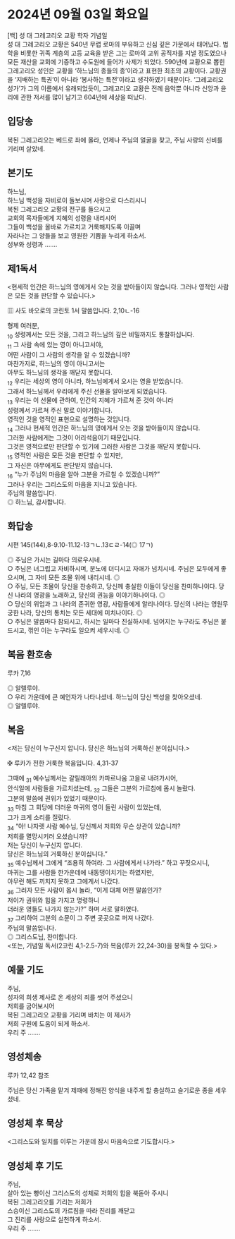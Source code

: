 # 2024년 09월 03일 화요일

[백] 성 대 그레고리오 교황 학자 기념일  
성 대 그레고리오 교황은 540년 무렵 로마의 부유하고 신심 깊은 가문에서 태어났다. 법학을 비롯한 귀족 계층의 고등 교육을 받은 그는 로마의 고위 공직자를 지낼 정도였으나 모든 재산을 교회에 기증하고 수도원에 들어가 사제가 되었다. 590년에 교황으로 뽑힌 그레고리오 성인은 교황을 ‘하느님의 종들의 종’이라고 표현한 최초의 교황이다. 교황권을 ‘지배하는 특권’이 아니라 ‘봉사하는 특전’이라고 생각하였기 때문이다. ‘그레고리오 성가’가 그의 이름에서 유래되었듯이, 그레고리오 교황은 전례 음악뿐 아니라 신앙과 윤리에 관한 저서를 많이 남기고 604년에 세상을 떠났다.


## 입당송

복된 그레고리오는 베드로 좌에 올라, 언제나 주님의 얼굴을 찾고, 주님 사랑의 신비를 기리며 살았네.  
  
## 본기도

하느님,  
하느님 백성을 자비로이 돌보시며 사랑으로 다스리시니  
복된 그레고리오 교황의 전구를 들으시고  
교회의 목자들에게 지혜의 성령을 내리시어  
그들이 백성을 올바로 가르치고 거룩해지도록 이끌며  
자라나는 그 양들을 보고 영원한 기쁨을 누리게 하소서.  
성부와 성령과 …….  
  
## 제1독서

<현세적 인간은 하느님의 영에게서 오는 것을 받아들이지 않습니다. 그러나 영적인 사람은 모든 것을 판단할 수 있습니다.>

▥ 사도 바오로의 코린토 1서 말씀입니다. 2,10ㄴ-16

형제 여러분,  
<sub>10</sub> 성령께서는 모든 것을, 그리고 하느님의 깊은 비밀까지도 통찰하십니다.  
<sub>11</sub> 그 사람 속에 있는 영이 아니고서야,  
어떤 사람이 그 사람의 생각을 알 수 있겠습니까?  
마찬가지로, 하느님의 영이 아니고서는  
아무도 하느님의 생각을 깨닫지 못합니다.  
<sub>12</sub> 우리는 세상의 영이 아니라, 하느님에게서 오시는 영을 받았습니다.  
그래서 하느님께서 우리에게 주신 선물을 알아보게 되었습니다.  
<sub>13</sub> 우리는 이 선물에 관하여, 인간의 지혜가 가르쳐 준 것이 아니라  
성령께서 가르쳐 주신 말로 이야기합니다.  
영적인 것을 영적인 표현으로 설명하는 것입니다.  
<sub>14</sub> 그러나 현세적 인간은 하느님의 영에게서 오는 것을 받아들이지 않습니다.  
그러한 사람에게는 그것이 어리석음이기 때문입니다.  
그것은 영적으로만 판단할 수 있기에 그러한 사람은 그것을 깨닫지 못합니다.  
<sub>15</sub> 영적인 사람은 모든 것을 판단할 수 있지만,  
그 자신은 아무에게도 판단받지 않습니다.  
<sub>16</sub> “누가 주님의 마음을 알아 그분을 가르칠 수 있겠습니까?”  
그러나 우리는 그리스도의 마음을 지니고 있습니다.  
주님의 말씀입니다.  
◎ 하느님, 감사합니다.  
  
## 화답송

시편 145(144),8-9.10-11.12-13ㄱㄴ.13ㄷㄹ-14(◎ 17ㄱ)

◎ 주님은 가시는 길마다 의로우시네.  
○ 주님은 너그럽고 자비하시며, 분노에 더디시고 자애가 넘치시네. 주님은 모두에게 좋으시며, 그 자비 모든 조물 위에 내리시네. ◎  
○ 주님, 모든 조물이 당신을 찬송하고, 당신께 충실한 이들이 당신을 찬미하나이다. 당신 나라의 영광을 노래하고, 당신의 권능을 이야기하나이다. ◎  
○ 당신의 위업과 그 나라의 존귀한 영광, 사람들에게 알리나이다. 당신의 나라는 영원무궁한 나라, 당신의 통치는 모든 세대에 미치나이다. ◎  
○ 주님은 말씀마다 참되시고, 하시는 일마다 진실하시네. 넘어지는 누구라도 주님은 붙드시고, 꺾인 이는 누구라도 일으켜 세우시네. ◎  
  
## 복음 환호송

루카 7,16

◎ 알렐루야.  
○ 우리 가운데에 큰 예언자가 나타나셨네. 하느님이 당신 백성을 찾아오셨네.  
◎ 알렐루야.  
  
## 복음

<저는 당신이 누구신지 압니다. 당신은 하느님의 거룩하신 분이십니다.>

✠ 루카가 전한 거룩한 복음입니다. 4,31-37

그때에 <sub>31</sub> 예수님께서는 갈릴래아의 카파르나움 고을로 내려가시어,  
안식일에 사람들을 가르치셨는데, <sub>32</sub> 그들은 그분의 가르침에 몹시 놀랐다.  
그분의 말씀에 권위가 있었기 때문이다.  
<sub>33</sub> 마침 그 회당에 더러운 마귀의 영이 들린 사람이 있었는데,  
그가 크게 소리를 질렀다.  
<sub>34</sub> “아! 나자렛 사람 예수님, 당신께서 저희와 무슨 상관이 있습니까?  
저희를 멸망시키러 오셨습니까?  
저는 당신이 누구신지 압니다.  
당신은 하느님의 거룩하신 분이십니다.”  
<sub>35</sub> 예수님께서 그에게 “조용히 하여라. 그 사람에게서 나가라.” 하고 꾸짖으시니,  
마귀는 그를 사람들 한가운데에 내동댕이치기는 하였지만,  
아무런 해도 끼치지 못하고 그에게서 나갔다.  
<sub>36</sub> 그러자 모든 사람이 몹시 놀라, “이게 대체 어떤 말씀인가?  
저이가 권위와 힘을 가지고 명령하니  
더러운 영들도 나가지 않는가?” 하며 서로 말하였다.  
<sub>37</sub> 그리하여 그분의 소문이 그 주변 곳곳으로 퍼져 나갔다.  
주님의 말씀입니다.  
◎ 그리스도님, 찬미합니다.  
<또는, 기념일 독서(2코린 4,1-2.5-7)와 복음(루카 22,24-30)을 봉독할 수 있다.>  
  
## 예물 기도

주님,  
성자의 희생 제사로 온 세상의 죄를 씻어 주셨으니  
저희를 굽어보시어  
복된 그레고리오 교황을 기리며 바치는 이 제사가  
저희 구원에 도움이 되게 하소서.  
우리 주 …….  
  
## 영성체송

루카 12,42 참조

주님은 당신 가족을 맡겨 제때에 정해진 양식을 내주게 할 충실하고 슬기로운 종을 세우셨네.  
  
## 영성체 후 묵상

<그리스도와 일치를 이루는 가운데 잠시 마음속으로 기도합시다.>  
## 영성체 후 기도

주님,  
살아 있는 빵이신 그리스도의 성체로 저희의 힘을 북돋아 주시니  
복된 그레고리오를 기리는 저희가  
스승이신 그리스도의 가르침을 따라 진리를 깨닫고  
그 진리를 사랑으로 실천하게 하소서.  
우리 주 …….